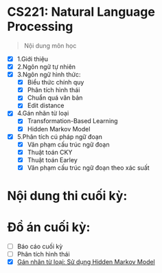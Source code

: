 # CS221: Natural Language Processing
> Nội dung môn học
- [x] 1.Giới thiệu
- [x] 2.Ngôn ngữ tự nhiên
- [x] 3.Ngôn ngữ hình thức:
  - [x] Biểu thức chính quy
  - [x] Phân tích hình thái
  - [x] Chuẩn quá văn bản
  - [x] Edit distance
- [x] 4.Gán nhãn từ loại
  - [x] Transformation-Based Learning
  - [x] Hidden Markov Model
- [x] 5.Phân tích cú pháp ngữ đoạn
  - [x] Văn phạm cấu trúc ngữ đoạn
  - [x] Thuật toán CKY
  - [x] Thuật toán Earley
  - [x] Văn phạm cấu trúc ngữ đoạn theo xác suất
  
# Nội dung thi cuối kỳ:

# Đồ án cuối kỳ:
- [ ] Báo cáo cuối kỳ
- [ ] Phân tích hình thái
- [x] [Gán nhãn từ loại: Sử dụng Hidden Markov Model](https://github.com/icebearian/CS221-Natural-Language-Processing/blob/master/PosTaggingCapstoneProject.ipynb)
